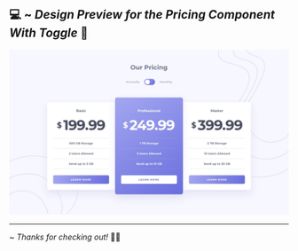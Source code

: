💻 ~ *Design Preview for the Pricing Component With Toggle* 🔻
--------------------------------------------------------
![Design preview for the pricing component with toggle](./design/desktop-design-annually.jpg)

--------------------------------------------------------

~ *Thanks for checking out!* 👋🏻